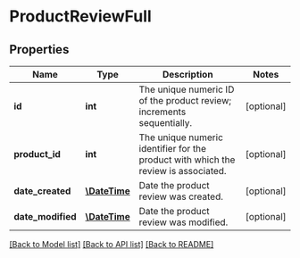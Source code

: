 # ProductReviewFull

## Properties
Name | Type | Description | Notes
------------ | ------------- | ------------- | -------------
**id** | **int** | The unique numeric ID of the product review; increments sequentially. | [optional] 
**product_id** | **int** | The unique numeric identifier for the product with which the review is associated. | [optional] 
**date_created** | [**\DateTime**](\DateTime.md) | Date the product review was created. | [optional] 
**date_modified** | [**\DateTime**](\DateTime.md) | Date the product review was modified. | [optional] 

[[Back to Model list]](../../README.md#documentation-for-models) [[Back to API list]](../../README.md#documentation-for-api-endpoints) [[Back to README]](../../README.md)

